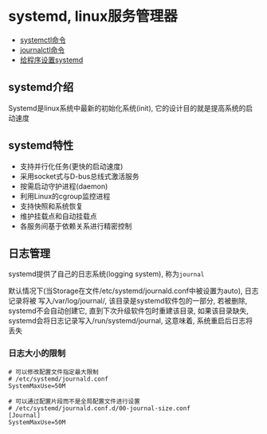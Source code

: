 # systemd, linux服务管理器

+ [systemctl命令](https://github.com/HudsonWu/linuxStudying/blob/master/common/systemd/systemctl.md)
+ [journalctl命令](https://github.com/HudsonWu/linuxStudying/blob/master/common/systemd/journalctl.md)
+ [给程序设置systemd](https://github.com/HudsonWu/linuxStudying/tree/master/common/systemd/service)

## systemd介绍

Systemd是linux系统中最新的初始化系统(init), 它的设计目的就是提高系统的启动速度

## systemd特性

+ 支持并行化任务(更快的启动速度)
+ 采用socket式与D-bus总线式激活服务
+ 按需启动守护进程(daemon)
+ 利用Linux的cgroup监控进程
+ 支持快照和系统恢复
+ 维护挂载点和自动挂载点
+ 各服务间基于依赖关系进行精密控制

## 日志管理

systemd提供了自己的日志系统(logging system), 称为`journal`

默认情况下(当Storage在文件/etc/systemd/journald.conf中被设置为auto), 日志记录将被
写入/var/log/journal/, 该目录是systemd软件包的一部分, 若被删除, systemd不会自动创建它, 
直到下次升级软件包时重建该目录, 如果该目录缺失, systemd会将日志记录写入/run/systemd/journal,
这意味着, 系统重启后日志将丢失

### 日志大小的限制

```
# 可以修改配置文件指定最大限制
# /etc/systemd/journald.conf
SystemMaxUse=50M

# 可以通过配置片段而不是全局配置文件进行设置
# /etc/systemd/journald.conf.d/00-journal-size.conf
[Journal]
SystemMaxUse=50M
```
